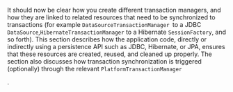 It should now be clear how you create different transaction managers, and how they are linked to related resources that need to be synchronized to transactions \(for example `DataSourceTransactionManager `to a JDBC `DataSource`,`HibernateTransactionManager` to a Hibernate `SessionFactory`, and so forth\). This section describes how the application code, directly or indirectly using a persistence API such as JDBC, Hibernate, or JPA, ensures that these resources are created, reused, and cleaned up properly. The section also discusses how transaction synchronization is triggered \(optionally\) through the relevant `PlatformTransactionManager`

.

